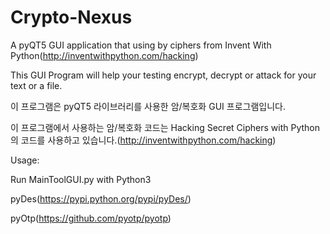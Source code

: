 # Crypto-Nexus

A pyQT5 GUI application that using by ciphers from Invent With Python(http://inventwithpython.com/hacking)

This GUI Program will help your testing encrypt, decrypt or attack for your text or a file.

이 프로그램은 pyQT5 라이브러리를 사용한 암/복호화 GUI 프로그램입니다.

이 프로그램에서 사용하는 암/복호화 코드는 Hacking Secret Ciphers with Python의 코드를 사용하고 있습니다.(http://inventwithpython.com/hacking)


Usage:

Run MainToolGUI.py with Python3

pyDes(https://pypi.python.org/pypi/pyDes/)

pyOtp(https://github.com/pyotp/pyotp)

